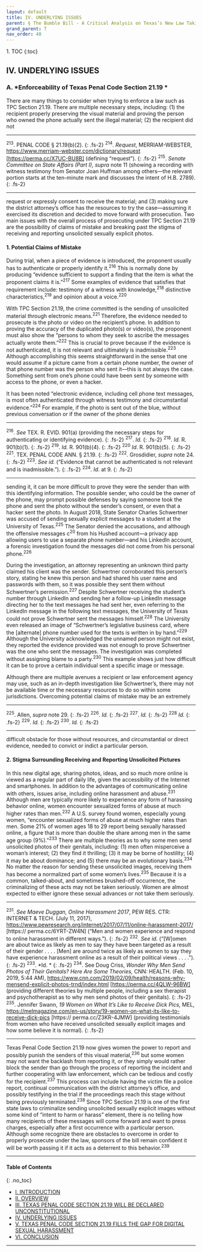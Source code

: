 ```yaml
---
layout: default
title: IV. UNDERLYING ISSUES
parent: § The Bumble Bill - A Critical Analysis on Texas’s New Law Taking Indecent Exposure Regulations Online   
grand_parent: T 
nav_order: 40 
---
```

<style>
.dont-break-out {
  /* These are technically the same, but use both */
  overflow-wrap: break-word;
  word-wrap: break-word;

  -ms-word-break: break-all;
  /* This is the dangerous one in WebKit, as it breaks things wherever */
  word-break: break-all;
  /* Instead use this non-standard one: */
  word-break: break-word;
}

.youtube-container {
    position: relative;
    width: 100%;
    height: 0;
    padding-bottom: 56.25%;
}
.youtube-video {
    position: absolute;
    top: 0;
    left: 0;
    width: 100%;
    height: 100%;
}

</style>

<div class="dont-break-out" markdown="1">
1. TOC
{:toc}

## IV. UNDERLYING ISSUES

### A. *Enforceability of Texas Penal Code Section 21.19 *
There are many things to consider when trying to enforce a law such as TPC Section 21.19. There are multiple necessary steps, including: (1) the recipient properly preserving the visual material and proving the person who owned the phone actually sent the illegal material; (2) the recipient did not

***
<sup>213</sup>. PENAL CODE § 21.19(b)(2).
{: .fs-2}
<sup>214</sup>. *Request*, MERRIAM-WEBSTER, https://www.merriam-webster.com/dictionary/request [https://perma.cc/X7UC-BU8B] (defining “request”). 
{: .fs-2}
<sup>215</sup>. *Senate Committee on State Affairs (Part I), supra* note 11 (showing a recording with witness testimony from Senator Joan Huffman among others—the relevant portion starts at the ten-minute mark and discusses the intent of H.B. 2789).
{: .fs-2}
***

request or expressly consent to receive the material; and (3) making sure the district attorney’s office has the resources to try the case—assuming it exercised its discretion and decided to move forward with prosecution. Two main issues with the overall process of prosecuting under TPC Section 21.19 are the possibility of claims of mistake and breaking past the stigma of receiving and reporting unsolicited sexually explicit photos.

#### 1. Potential Claims of Mistake 

During trial, when a piece of evidence is introduced, the proponent usually has to authenticate or properly identify it.<sup>216</sup> This is normally done by producing “evidence sufficient to support a finding that the item is what the proponent claims it is.”<sup>217</sup> Some examples of evidence that satisfies that requirement include: testimony of a witness with knowledge,<sup>218</sup> distinctive characteristics,<sup>219</sup> and opinion about a voice.<sup>220</sup>

With TPC Section 21.19, the crime committed is the sending of unsolicited material through electronic means.<sup>221</sup> Therefore, the evidence needed to prosecute is the photo or video on the recipient’s phone. In addition to proving the accuracy of the duplicated photo(s) or video(s), the proponent must also show the “persons to whom they seek to ascribe the messages actually wrote them.”<sup>222</sup> This is crucial to prove because if the evidence is not authenticated, it is not relevant and ultimately is inadmissible.<sup>223</sup> Although accomplishing this seems straightforward in the sense that one would assume if a picture came from a certain phone number, the owner of that phone number was the person who sent it—this is not always the case. Something sent from one’s phone could have been sent by someone with access to the phone, or even a hacker. 

It has been noted “electronic evidence, including cell phone text messages, is most often authenticated through witness testimony and circumstantial evidence.”<sup>224</sup> For example, if the photo is sent out of the blue, without previous conversation or if the owner of the phone denies

***
<sup>216</sup>. *See* TEX. R. EVID. 901(a) (providing the necessary steps for authenticating or identifying evidence).
{: .fs-2}
<sup>217</sup>. *Id.*
{: .fs-2}
<sup>218</sup>. *Id.* R. 901(b)(1).
{: .fs-2}
<sup>219</sup>. *Id.* R. 901(b)(4).
{: .fs-2}
<sup>220</sup> *Id*. R. 901(b)(5).
{: .fs-2}
<sup>221</sup>. TEX. PENAL CODE ANN. § 21.19.
{: .fs-2}
<sup>222</sup>. Grosdidier, *supra* note 24.
{: .fs-2}
<sup>223</sup>. *See id.* (“Evidence that cannot be authenticated is not relevant and is inadmissible.”).
{: .fs-2}
<sup>224</sup>. *Id*. at 9.
{: .fs-2}
***

sending it, it can be more difficult to prove they were the sender than with this identifying information. The possible sender, who could be the owner of the phone, may prompt possible defenses by saying someone took the phone and sent the photo without the sender’s consent, or even that a hacker sent the photo. In August 2018, State Senator Charles Schwertner was accused of sending sexually explicit messages to a student at the University of Texas.<sup>225</sup> The Senator denied the accusations, and although the offensive messages c<sup>20</sup> from his Hushed account—a privacy app allowing users to use a separate phone number—and his LinkedIn account, a forensic investigation found the messages did not come from his personal phone.<sup>226</sup> 

During the investigation, an attorney representing an unknown third party claimed his client was the sender. Schwertner corroborated this person’s story, stating he knew this person and had shared his user name and passwords with them, so it was possible they sent them without Schwertner’s permission.<sup>227</sup> Despite Schwertner receiving the student’s number through LinkedIn and sending her a follow-up LinkedIn message directing her to the text messages he had sent her, even referring to the LinkedIn message in the following text messages, the University of Texas could not prove Schwertner sent the messages himself.<sup>228</sup> The University even released an image of “Schwertner’s legislative business card, where the [alternate] phone number used for the texts is written in by hand.”<sup>229</sup> Although the University acknowledged the unnamed person might not exist, they reported the evidence provided was not enough to prove Schwertner was the one who sent the messages. The investigation was completed without assigning blame to a party.<sup>230</sup> This example shows just how difficult it can be to prove a certain individual sent a specific image or message. 

Although there are multiple avenues a recipient or law enforcement agency may use, such as an in-depth investigation like Schwertner’s, there may not be available time or the necessary resources to do so within some jurisdictions. Overcoming potential claims of mistake may be an extremely

***
<sup>225</sup>. Allen, *supra* note 29.
{: .fs-2}
<sup>226</sup>. *Id.*
{: .fs-2}
<sup>227</sup>. *Id.*
{: .fs-2}
<sup>228</sup> *Id.*
{: .fs-2}
<sup>229</sup>. *Id.*
{: .fs-2}
<sup>230</sup>. *Id.*
{: .fs-2}
***

difficult obstacle for those without resources, and circumstantial or direct evidence, needed to convict or indict a particular person. 

#### 2. Stigma Surrounding Receiving and Reporting Unsolicited Pictures 

In this new digital age, sharing photos, ideas, and so much more online is viewed as a regular part of daily life, given the accessibility of the Internet and smartphones. In addition to the advantages of communicating online with others, issues arise, including online harassment and abuse.<sup>231</sup> Although men are typically more likely to experience any form of harassing behavior online, women encounter sexualized forms of abuse at much higher rates than men.<sup>232</sup> A U.S. survey found women, especially young women, “encounter sexualized forms of abuse at much higher rates than men. Some 21% of women ages 18 to 29 report being sexually harassed online, a figure that is more than double the share among men in the same age group (9%).”<sup>233</sup> There are multiple theories as to why some men send unsolicited photos of their genitals, including: (1) men often misperceive a woman’s interest; (2) they find it thrilling; (3) it may be borne of hostility; (4) it may be about dominance; and (5) there may be an evolutionary basis.<sup>234</sup> No matter the reason for sending these unsolicited images, receiving them has become a normalized part of some women’s lives.<sup>235</sup> Because it is a common, talked-about, and sometimes brushed-off occurrence, the criminalizing of these acts may not be taken seriously. Women are almost expected to either ignore these sexual advances or not take them seriously.

***
<sup>231</sup>. *See Maeve Duggan, Online Harassment 2017*, PEW RES. CTR: INTERNET & TECH. (July 11, 2017), https://www.pewresearch.org/internet/2017/07/11/online-harassment-2017/ [https:// perma.cc/6YRT-ZW4N] (“Men and women experience and respond to online harassment in different ways.”). 
{: .fs-2}
<sup>232</sup>. *See id.* (“[W]omen are about twice as likely as men to say they have been targeted as a result of their gender . . . . [Men] are around twice as likely as women to say they have experience harassment online as a result of their political views . . . .”). 
{: .fs-2}
<sup>233</sup>. *Id. *
{: .fs-2}
<sup>234</sup>. See Doug Criss, *Wonder Why Men Send Photos of Their Genitals? Here Are Some Theories,* CNN: HEALTH. (Feb. 10, 2019, 5:44 AM), https://www.cnn.com/2019/02/09/health/reasons-why-mensend-explicit-photos-trnd/index.html [https://perma.cc/4QLW-96BW] (providing different theories by multiple people, including a sex therapist and psychotherapist as to why men send photos of their genitals). 
{: .fs-2}
<sup>235</sup>. Jennifer Swann, *19 Women on What It’s Like to Receive Dick Pics,* MEL, https://melmagazine.com/en-us/story/19-women-on-what-its-like-to-receive-dick-pics [https:// perma.cc/Z3KR-4JMW] (providing testimonials from women who have received unsolicited sexually explicit images and how some believe it is normal).
{: .fs-2}
***

Texas Penal Code Section 21.19 now gives women the power to report and possibly punish the senders of this visual material,<sup>236</sup> but some women may not want the backlash from reporting it, or they simply would rather block the sender than go through the process of reporting the incident and further cooperating with law enforcement, which can be tedious and costly for the recipient.<sup>237</sup> This process can include having the victim file a police report, continual communication with the district attorney’s office, and possibly testifying in the trial if the proceedings reach this stage without being previously terminated.<sup>238</sup> Since TPC Section 21.19 is one of the first state laws to criminalize sending unsolicited sexually explicit images without some kind of “intent to harm or harass” element, there is no telling how many recipients of these messages will come forward and want to press charges, especially after a first occurrence with a particular person. Although some recognize there are obstacles to overcome in order to properly prosecute under the law, sponsors of the bill remain confident it will be worth passing it if it acts as a deterrent to this behavior.<sup>239</sup>

***

#### Table of Contents
{: .no_toc}

<ul><li> <a href="/docs/T/the-bumble-bill-a-critical-analysis-on-texass-new-law-taking-indecent-exposure-regulations-online-1/">I. INTRODUCTION</a></li><li> <a href="/docs/T/the-bumble-bill-a-critical-analysis-on-texass-new-law-taking-indecent-exposure-regulations-online-2/">II. OVERVIEW</a></li><li> <a href="/docs/T/the-bumble-bill-a-critical-analysis-on-texass-new-law-taking-indecent-exposure-regulations-online-3/">III. TEXAS PENAL CODE SECTION 21.19 WILL BE DECLARED UNCONSTITUTIONAL</a></li><li> <a href="/docs/T/the-bumble-bill-a-critical-analysis-on-texass-new-law-taking-indecent-exposure-regulations-online-4/">IV. UNDERLYING ISSUES</a></li><li> <a href="/docs/T/the-bumble-bill-a-critical-analysis-on-texass-new-law-taking-indecent-exposure-regulations-online-5/">V. TEXAS PENAL CODE SECTION 21.19 FILLS THE GAP FOR DIGITAL SEXUAL HARASSMENT</a></li><li> <a href="/docs/T/the-bumble-bill-a-critical-analysis-on-texass-new-law-taking-indecent-exposure-regulations-online-6/">VI. CONCLUSION</a></li></ul>

***

</div>
